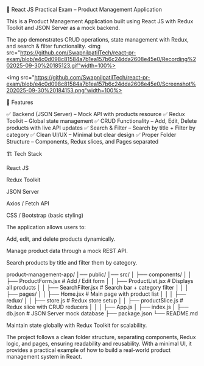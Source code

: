 📘 React JS Practical Exam – Product Management Application

This is a Product Management Application built using React JS with Redux Toolkit and JSON Server as a mock backend.

The app demonstrates CRUD operations, state management with Redux, and search & filter functionality.
<img src="https://github.com/SwapnilpatilTech/react-pr-exam/blob/e4c0d098c81584a7b1ea157b6c24dda2608e45e0/Recording%202025-09-30%20185123.gif"width=100%>

<img src="https://github.com/SwapnilpatilTech/react-pr-exam/blob/e4c0d098c81584a7b1ea157b6c24dda2608e45e0/Screenshot%202025-09-30%20184153.png"width=100%>

🚀 Features

✅ Backend (JSON Server) – Mock API with products resource
✅ Redux Toolkit – Global state management
✅ CRUD Functionality – Add, Edit, Delete products with live API updates
✅ Search & Filter – Search by title + Filter by category
✅ Clean UI/UX – Minimal but clear design
✅ Proper Folder Structure – Components, Redux slices, and Pages separated

🏗️ Tech Stack

React JS

Redux Toolkit

JSON Server

Axios / Fetch API

CSS / Bootstrap (basic styling)



The application allows users to:

Add, edit, and delete products dynamically.

Manage product data through a mock REST API.

Search products by title and filter them by category.


product-management-app/
│── public/
│── src/
│   ├── components/
│   │   ├── ProductForm.jsx      # Add / Edit form
│   │   ├── ProductList.jsx      # Displays all products
│   │   ├── SearchFilter.jsx     # Search bar + category filter
│   │
│   ├── pages/
│   │   ├── Home.jsx             # Main page with product list
│   │
│   ├── redux/
│   │   ├── store.js             # Redux store setup
│   │   ├── productSlice.js      # Redux slice with CRUD reducers
│   │
│   ├── App.js
│   ├── index.js
│
├── db.json                      # JSON Server mock database
├── package.json
└── README.md


Maintain state globally with Redux Toolkit for scalability.

The project follows a clean folder structure, separating components, Redux logic, and pages, ensuring readability and reusability. With a minimal UI, it provides a practical example of how to build a real-world product management system in React.
